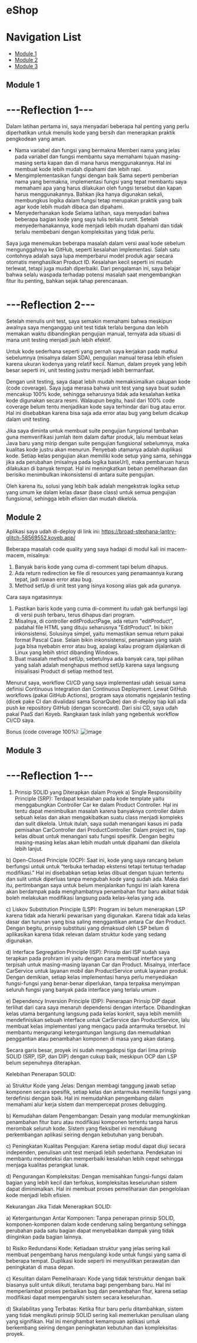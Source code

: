 # eShop

# Navigation List
- [Module 1](#module-1)
- [Module 2](#module-2)
- [Module 3](#module-3)

## Module 1
# ---Reflection 1---
Dalam latihan pertama ini, saya menyadari beberapa hal penting yang perlu diperhatikan untuk menulis kode yang bersih dan menerapkan praktik pengkodean yang aman.

- Nama variabel dan fungsi yang bermakna
  Memberi nama yang jelas pada variabel dan fungsi membantu saya memahami tujuan masing-masing serta kapan dan di mana harus menggunakannya. Hal ini membuat kode lebih mudah dipahami dan lebih rapi.
- Mengimplementasikan fungsi dengan baik
  Sama seperti pemberian nama yang bermakna, implementasi fungsi yang tepat membantu saya memahami apa yang harus dilakukan oleh fungsi tersebut dan kapan harus menggunakannya. Bahkan jika hanya digunakan sekali, membungkus logika dalam fungsi tetap merupakan praktik yang baik agar kode lebih mudah dibaca dan dipahami.
- Menyederhanakan kode
  Selama latihan, saya menyadari bahwa beberapa bagian kode yang saya tulis terlalu rumit. Setelah menyederhanakannya, kode menjadi lebih mudah dipahami dan tidak terlalu membebani dengan kompleksitas yang tidak perlu.
  
Saya juga menemukan beberapa masalah dalam versi awal kode sebelum mengunggahnya ke GitHub, seperti kesalahan implementasi. Salah satu contohnya adalah saya lupa memperbarui model produk agar secara otomatis menghasilkan Product ID. Kesalahan kecil seperti ini mudah terlewat, tetapi juga mudah diperbaiki. Dari pengalaman ini, saya belajar bahwa selalu waspada terhadap potensi masalah saat mengembangkan fitur itu penting, bahkan sejak tahap perencanaan.

# ---Reflection 2---
Setelah menulis unit test, saya semakin memahami bahwa meskipun awalnya saya menganggap unit test tidak terlalu berguna dan lebih memakan waktu dibandingkan pengujian manual, ternyata ada situasi di mana unit testing menjadi jauh lebih efektif.

Untuk kode sederhana seperti yang pernah saya kerjakan pada matkul sebelumnya (misalnya dalam SDA), pengujian manual terasa lebih efisien karena ukuran kodenya yang relatif kecil. Namun, dalam proyek yang lebih besar seperti ini, unit testing justru menjadi lebih bermanfaat.

Dengan unit testing, saya dapat lebih mudah memaksimalkan cakupan kode (code coverage). Saya juga merasa bahwa unit test yang saya buat sudah mencakup 100% kode, sehingga seharusnya tidak ada kesalahan ketika kode digunakan secara resmi. Walaupun begitu, hasil dari 100% code coverage belum tentu menjadikan kode saya terhindar dari bug atau error. Hal ini disebabkan karena bisa saja ada error atau bug yang belum dicakup dalam unit testing.

Jika saya diminta untuk membuat suite pengujian fungsional tambahan guna memverifikasi jumlah item dalam daftar produk, lalu membuat kelas Java baru yang mirip dengan suite pengujian fungsional sebelumnya, maka kualitas kode justru akan menurun. Penyebab utamanya adalah duplikasi kode. Setiap kelas pengujian akan memiliki kode setup yang sama, sehingga jika ada perubahan (misalnya pada logika baseUrl), maka pembaruan harus dilakukan di banyak tempat. Hal ini meningkatkan beban pemeliharaan dan berisiko menimbulkan inkonsistensi di antara suite pengujian.

Oleh karena itu, solusi yang lebih baik adalah mengekstrak logika setup yang umum ke dalam kelas dasar (base class) untuk semua pengujian fungsional, sehingga lebih efisien dan mudah dikelola.

## Module 2
Aplikasi saya udah di-deploy di link ini: https://broad-stephana-lantry-glitch-58569552.koyeb.app/

Beberapa masalah code quality yang saya hadapi di modul kali ini macem-macem, misalnya:
1. Banyak baris kode yang cuma di-comment tapi belum dihapus.
2. Ada return redirection ke file di resources yang penamaannya kurang tepat, jadi rawan error atau bug.
3. Method setUp di unit test yang isinya kosong alias gak ada gunanya.

Cara saya ngatasinnya:
1. Pastikan baris kode yang cuma di-comment itu udah gak berfungsi lagi di versi push terbaru, terus dihapus dari program.
2. Misalnya, di controller editProductPage, ada return "editProduct", padahal file HTML yang dituju seharusnya "EditProduct". Ini bikin inkonsistensi. Solusinya simpel, yaitu memastikan semua return pakai format Pascal Case. Selain bikin inkonsistensi, penamaan yang salah juga bisa nyebabin error atau bug, apalagi kalau program dijalankan di Linux yang lebih strict dibanding Windows.
3. Buat masalah method setUp, sebetulnya ada banyak cara, tapi pilihan yang salah adalah menghapus method setUp karena saya langsung inisialisasi Product di setiap method test.

Menurut saya, workflow CI/CD yang saya implementasi udah sesuai sama definisi Continuous Integration dan Continuous Deployment. Lewat GitHub workflows (pakai GitHub Actions), program saya otomatis ngejalanin testing (dicek pake CI dan divalidasi sama SonarQube) dan di-deploy tiap kali ada push ke repository GitHub (dengan scorecard). Dari sisi CD, saya udah pakai PaaS dari Koyeb. Rangkaian task inilah yang ngebentuk workflow CI/CD saya.

Bonus (code coverage 100%):
![image](https://github.com/user-attachments/assets/faffc01c-1a4c-4fb3-b18d-8b58563f94c1)

## Module 3
# ---Reflection 1---
1) Prinsip SOLID yang Diterapkan dalam Proyek
a) Single Responsibility Principle (SRP):
Terdapat kesalahan pada kode template yaitu menggabungkan Controller Car ke dalam Product Controller. Hal ini tentu dapat menimbulkan masalah karena banyaknya controller dalam sebuah kelas dan akan mengakibatkan suatu class menjadi kompleks dan sulit dikelola. Untuk itulah, saya sudah menangani kasus ini pada pemisahan CarController dari ProductController. Dalam project ini, tiap kelas dibuat untuk menangani satu fungsi spesifik. Dengan begitu masing-masing kelas akan lebih mudah untuk dipahami dan dikelola lebih lanjut.

b) Open-Closed Principle (OCP):
Saat ini, kode yang saya rancang belum berfungsi untuk untuk “terbuka terhadap ekstensi tetapi tertutup terhadap modifikasi.” Hal ini disebabkan setiap kelas dibuat dengan tujuan tertentu dan sulit untuk diperluas tanpa mengubah kode yang sudah ada. Maka dari itu, pertimbangan saya untuk belum menjalankan fungsi ini ialah karena akan berdampak pada menghambatnya penambahan fitur baru akibat tidak boleh melakukan modifikasi langsung pada kelas-kelas yang ada.

c) Liskov Substitution Principle (LSP):
Program ini belum menerapkan LSP karena tidak ada hierarki pewarisan yang digunakan. Karena tidak ada kelas dasar dan turunan yang bisa saling menggantikan antara Car dan Product. Dengan begitu, prinsip substitusi yang dimaksud oleh LSP belum di aplikasikan karena tidak relevan dalam struktur kode yang sedang digunakan.

d) Interface Segregation Principle (ISP):
Prinsip dari ISP sudah saya terapkan pada prohram ini yaitu dengan cara membuat interface yang terpisah untuk masing-masing layanan Car dan Product. Misalnya, interface CarService untuk layanan mobil dan ProductService untuk layanan produk. Dengan demikian, setiap kelas implementasi hanya perlu menyediakan fungsi-fungsi yang benar-benar diperlukan, tanpa terpaksa menyimpan seluruh fungsi yang banyak pada interface yang terlalu umum .

e) Dependency Inversion Principle (DIP):
Penerapan Prinsip DIP dapat terlihat dari cara saya menaruh dependensi dengan interface. Dibandingkan kelas utama bergantung langsung pada kelas konkrit, saya lebih memilih mendefinisikan sebuah interface untuk CarService dan ProductService, lalu membuat kelas implementasi yang mengacu pada antarmuka tersebut. Ini membantu mengurangi ketergantungan langsung dan memudahkan penggantian atau penambahan komponen di masa yang akan datang.

Secara garis besar, proyek ini sudah mengadopsi tiga dari lima prinsip SOLID (SRP, ISP, dan DIP) dengan cukup baik, meskipun OCP dan LSP belum sepenuhnya diterapkan.


Kelebihan Penerapan SOLID:

a) Struktur Kode yang Jelas:
Dengan membagi tanggung jawab setiap komponen secara spesifik, setiap kelas dan antarmuka memiliki fungsi yang terdefinisi dengan baik. Hal ini memudahkan pengembang dalam memahami alur kerja sistem dan mempercepat proses debugging.

b) Kemudahan dalam Pengembangan:
Desain yang modular memungkinkan penambahan fitur baru atau modifikasi komponen tertentu tanpa harus merombak seluruh kode. Sistem yang fleksibel ini mendukung perkembangan aplikasi seiring dengan kebutuhan yang berubah.

c) Peningkatan Kualitas Pengujian:
Karena setiap modul dapat diuji secara independen, penulisan unit test menjadi lebih sederhana. Pendekatan ini membantu mendeteksi dan memperbaiki kesalahan lebih cepat sehingga menjaga kualitas perangkat lunak.

d) Pengurangan Kompleksitas:
Dengan memisahkan fungsi-fungsi dalam bagian yang lebih kecil dan terfokus, kompleksitas keseluruhan sistem dapat diminimalkan. Hal ini membuat proses pemeliharaan dan pengelolaan kode menjadi lebih efisien.

Kekurangan Jika Tidak Menerapkan SOLID:

a) Ketergantungan Antar Komponen:
Tanpa penerapan prinsip SOLID, komponen-komponen dalam kode cenderung saling bergantung sehingga perubahan pada satu bagian dapat menyebabkan dampak yang tidak diinginkan pada bagian lainnya.

b) Risiko Redundansi Kode:
Ketiadaan struktur yang jelas sering kali membuat pengembang harus mengulangi kode untuk fungsi yang sama di beberapa tempat. Duplikasi kode seperti ini menyulitkan perawatan dan peningkatan di masa depan.

c) Kesulitan dalam Pemeliharaan:
Kode yang tidak terstruktur dengan baik biasanya sulit untuk diikuti, terutama bagi pengembang baru. Hal ini memperlambat proses perbaikan bug dan penambahan fitur, karena setiap modifikasi dapat mempengaruhi sistem secara keseluruhan.

d) Skalabilitas yang Terbatas:
Ketika fitur baru perlu ditambahkan, sistem yang tidak mengikuti prinsip SOLID sering kali memerlukan penulisan ulang yang signifikan. Hal ini menghambat kemampuan aplikasi untuk berkembang seiring dengan peningkatan kebutuhan dan kompleksitas proyek.
